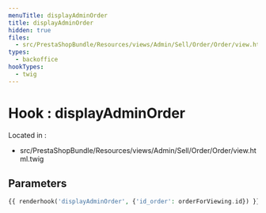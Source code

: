 ```yaml
---
menuTitle: displayAdminOrder
title: displayAdminOrder
hidden: true
files:
  - src/PrestaShopBundle/Resources/views/Admin/Sell/Order/Order/view.html.twig
types:
  - backoffice
hookTypes:
  - twig
---
```


# Hook : displayAdminOrder

Located in :

  - src/PrestaShopBundle/Resources/views/Admin/Sell/Order/Order/view.html.twig

## Parameters

```php
{{ renderhook('displayAdminOrder', {'id_order': orderForViewing.id}) }}
```